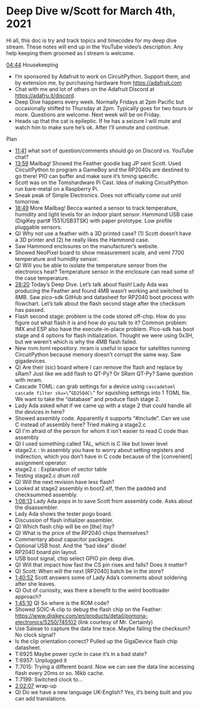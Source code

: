 # Deep Dive w/Scott for March 4th, 2021


Hi all, this doc is try and track topics and timecodes for my deep dive stream. These notes will end up in the YouTube video’s description. Any help keeping them groomed as I stream is welcome.


[04:44](https://www.youtube.com/watch?v=8lH03pQmaxM&t=284) Housekeeping
* I’m sponsored by Adafruit to work on CircuitPython. Support them, and by extension me, by purchasing hardware from https://adafruit.com
* Chat with me and lot of others on the Adafruit Discord at https://adafru.it/discord.
* Deep Dive happens every week. Normally Fridays at 2pm Pacific but occasionally shifted to Thursday at 2pm. Typically goes for two hours or more. Questions are welcome. Next week will be on Friday.
* Heads up that the cat is epileptic. If he has a seizure I will mute and watch him to make sure he’s ok. After I’ll unmute and continue.


Plan
* [11:41](https://www.youtube.com/watch?v=8lH03pQmaxM&t=701) what sort of question/comments should go on Discord vs. YouTube chat?
* [13:59](https://www.youtube.com/watch?v=8lH03pQmaxM&t=839) Mailbag!  Showed the Feather goodie bag JP sent Scott.  Used CircuitPython to program a GameBoy and the RP2040s are destined to go there!  PIO can buffer and make sure it’s timing specific.
* Scott was on the Tomshardware Pi Cast.  Idea of making CircuitPython run bare-metal on a Raspberry Pi.
* Sneak peak of Simple Electronics. Does not officially come out until tomorrow.
* [18:49](https://www.youtube.com/watch?v=8lH03pQmaxM&t=1129) More Mailbag!  Becca wanted a sensor to track temperature, humidity and light levels for an indoor plant sensor.  Hammond USB case (DigiKey part# 1551USB3TSK) with paper prototype.  Low profile pluggable sensors.
* Q) Why not use a feather with a 3D printed case?  (1) Scott doesn’t have a 3D printer and (2) he really likes the Hammond case.
* Saw Hammond enclosures on the manufacturer’s website.
* Showed NeoPixel board to show measurement scale, and veml 7700 temperature and humidity sensor.
* Q) Will you be able to isolate the temperature sensor from the electronics heat?  Temperature sensor in the enclosure can read some of the case temperature.
* [28:20](https://www.youtube.com/watch?v=8lH03pQmaxM&t=1700) Today’s Deep Dive.  Let’s talk about flash!  Lady Ada was producing the Feather and found 4MB wasn’t working and switched to 8MB.  Saw pico-sdk GitHub and datasheet for RP2040 boot process with flowchart.  Let’s talk about the flash second stage after the checksum has passed.
* Flash second stage: problem is the code stored off-chip.  How do you figure out what flash it is and how do you talk to it?  Common problem: IMX and ESP also have the execute-in-place problem.  Pico-sdk has boot stage and 4 options for flash initialization.  Thought we were using 0x3H, but we weren’t which is why the 4MB flash failed.
* New nvm.toml repository. mram is useful in space for satellites running CircuitPython because memory doesn’t corrupt the same way.  Saw gigadevices.
* Q) Are their (sic) board where I can remove the flash and replace by sRam? Just like we add flash to QT-Py? Or SRam QT-Py?  Same question with mram.
* Cascade TOML: can grab settings for a device using `cascadetoml cascade filter sku=\”GD25Q4C\”` for squishing settings into 1 TOML file.  We want to take the “database” and produce flash stage 2.
* Lady Ada asked what if we came up with a stage 2 that could handle all the devices in here?
* Showed assembly code.  Apparently it supports “#include”.  Can we use C instead of assembly here?  Tried making a stage2.c
* Q) I'm afraid of the person for whom it isn't easier to read C code than assembly
* Q) I used something called TAL, which is C like but lower level
* stage2.c : In assembly you have to worry about setting registers and indirection, which you don’t have in C code because of the [convenient] assignment operator.
* stage2.c : Explanation of vector table
* Testing stage2.c *drum roll*
* Q) Will the next revision have less flash?
* Looked at stage2 assembly in boot2.elf, then the padded and checksummed assembly.
* [1:08:13](https://www.youtube.com/watch?v=8lH03pQmaxM&t=4093) Lady Ada pops in to save Scott from assembly code.  Asks about the disassembler.
* Lady Ada shows the tester pogo board.
* Discussion of flash initializer assembler.
* Q) Which flash chip will be on [the] itsy?
* Q) What is the price of the RP2040 chips themselves?
* Commentary about capacitor packages.
* Optional USB host.  And the “bad idea” diode!
* RP2040 board pin layout.
* USB boot signal, chip select GPIO pin deep dive.
* Q) Will that impact how fast the CS pin rises and falls? Does it matter?
* Q) Scott: When will the next [RP2040] batch be in the store?
* [1:40:52](https://www.youtube.com/watch?v=8lH03pQmaxM&t=6052) Scott answers some of Lady Ada’s comments about soldering after she leaves.
* Q) Out of curiosity, was there a benefit to the weird bootloader approach?
* [1:45:10](https://www.youtube.com/watch?v=8lH03pQmaxM&t=6310) Q) So where is the ROM code?
* Showed SOIC-A clip to debug the flash chip on the Feather: https://www.digikey.com/en/products/detail/pomona-electronics/5250/745102 (link courtesy of Mr. Certainly)
* Use Saleae to capture the data line trace.  Maybe failing the checksum?  No clock signal?
* Is the clip orientation correct?  Pulled up the GigaDevice flash chip datasheet.
* T:6925 Maybe power cycle in case it’s in a bad state?
* T:6957: Unplugged it
* T:7015: Trying a different board.  Now we can see the data line accessing flash every 20ms or so.  16kb cache.
* T:7199: Switched clock to…
* [2:02:07](https://www.youtube.com/watch?v=8lH03pQmaxM&t=7327) wrap-up
* Q) Do we have a new language UK-English?  Yes, it’s being built and you can add translations.
